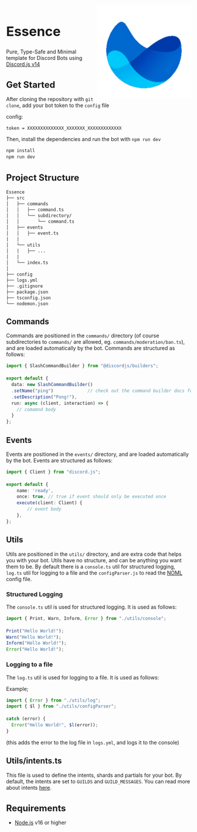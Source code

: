 <img align="right" src="https://raw.githubusercontent.com/onrirr/onrirr/main/small.png" alt="Essence logo">

<h1 style="font-size: 36px">Essence</h1>

Pure, Type-Safe and Minimal template for Discord Bots using [Discord.js v14](https://discord.js.org/)

<h1 style="display: flex; align-items: center; font-size: 24px;">Get Started</h1>

After cloning the repository with `git clone`, add your bot token to the `config` file

config:
```
token = XXXXXXXXXXXXXX_XXXXXXX_XXXXXXXXXXXXX
```

Then, install the dependencies and run the bot with `npm run dev`

```bash
npm install
npm run dev
```

<h1 style="display: flex; align-items: center; font-size: 24px;">Project Structure</h1>
  
```
Essence
├── src
│   ├── commands
│   │   ├── command.ts
│   │   └── subdirectory/
│   │       └── command.ts
│   ├── events
│   │   ├── event.ts
|   |
│   └── utils
│   |   ├── ...
│   |
│   └── index.ts
│
├── config
├── logs.yml
├── .gitignore
├── package.json
├── tsconfig.json
└── nodemon.json
```

## Commands
Commands are positioned in the `commands/` directory (of course subdirectories to `commands/` are allowed, eg. `commands/moderation/ban.ts`), and are loaded automatically by the bot. Commands are structured as follows:

```ts
import { SlashCommandBuilder } from "@discordjs/builders";

export default {
  data: new SlashCommandBuilder()
  .setName("ping")             // check out the command builder docs for more info
  .setDescription("Pong!"),    
  run: async (client, interaction) => {
    // comamnd body
  }
};
```

## Events
Events are positioned in the `events/` directory, and are loaded automatically by the bot. Events are structured as follows:

```ts
import { Client } from "discord.js";

export default {
	name: 'ready',
	once: true, // true if event should only be executed once
	execute(client: Client) {
		// event body
	},
};
```

## Utils
Utils are positioned in the `utils/` directory, and are extra code that helps you with your bot. Utils have no structure, and can be anything you want them to be. By default there is a `console.ts` util for structured logging, `log.ts` util for logging to a file and the `configParser.js` to read the [NOML](https://github.com/onrirr/noml) config file.

### Structured Logging
The `console.ts` util is used for structured logging. It is used as follows:

```ts
import { Print, Warn, Inform, Error } from "./utils/console";

Print("Hello World!");
Warn("Hello World!");
Inform("Hello World!");
Error("Hello World!");
```

### Logging to a file
The `log.ts` util is used for logging to a file. It is used as follows:

Example;

```ts
import { Error } from "./utils/log";
import { $l } from "./utils/configParser";

catch (error) {
  Error("Hello World!", $l(error));
}
```

(this adds the error to the log file in `logs.yml`, and logs it to the console)

## Utils/intents.ts
This file is used to define the intents, shards and partials for your bot. By default, the intents are set to `GUILDS` and `GUILD_MESSAGES`. You can read more about intents [here](https://discordjs.guide/popular-topics/intents.html).


<h1 style="display: flex; align-items: center; font-size: 24px;">Requirements</h1>

- [Node.js](https://nodejs.org/en/) v16 or higher
